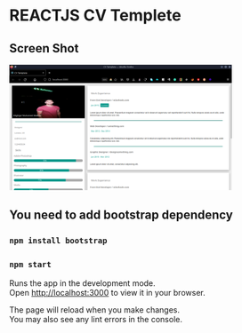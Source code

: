 #  REACTJS CV Templete

## Screen Shot

<img src="demoPhotos/1.png" alt="ScreenShot" width="400"/>

<!-- ![First Photo](demoPhotos/1.png) <br/>
![Second Photo](demoPhotos/2.png) <br/> -->

## You need to add bootstrap dependency
    
### `npm install bootstrap`

### `npm start`

Runs the app in the development mode.\
Open [http://localhost:3000](http://localhost:3000) to view it in your browser.

The page will reload when you make changes.\
You may also see any lint errors in the console.

